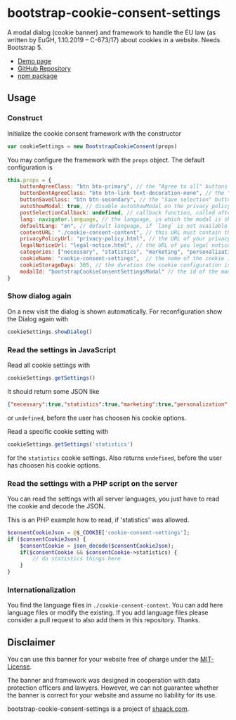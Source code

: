 # bootstrap-cookie-consent-settings

A modal dialog (cookie banner) and framework to handle the EU law (as written by EuGH, 1.10.2019 – C-673/17) 
about cookies in a website. Needs Bootstrap 5.

- [Demo page](https://shaack.com/projekte/bootstrap-cookie-consent-settings)
- [GitHub Repository](https://github.com/shaack/bootstrap-cookie-consent-settings)
- [npm package](https://www.npmjs.com/package/bootstrap-cookie-consent-settings)

## Usage

### Construct

Initialize the cookie consent framework with the constructor

```js
var cookieSettings = new BootstrapCookieConsent(props)
```

You may configure the framework with the `props` object. The default
configuration is

```js
this.props = {
    buttonAgreeClass: "btn btn-primary", // the "Agree to all" buttons class
    buttonDontAgreeClass: "btn btn-link text-decoration-none", // the "I do not agree" buttons class
    buttonSaveClass: "btn btn-secondary", // the "Save selection" buttons class
    autoShowModal: true, // disable autoShowModal on the privacy policy and legal notice pages, to make these pages readable
    postSelectionCallback: undefined, // callback function, called after the user has saved the settings
    lang: navigator.language, // the language, in which the modal is shown
    defaultLang: "en", // default language, if `lang` is not available as translation in `cookie-consent-content`
    contentURL: "./cookie-consent-content", // this URL must contain the language-files in the needed languages (`[lang].js`)
    privacyPolicyUrl: "privacy-policy.html", // the URL of your privacy policy page
    legalNoticeUrl: "legal-notice.html", // the URL of you legal notice page (Impressum)
    categories: ["necessary", "statistics", "marketing", "personalization"], // the categories for selection, must be contained in the language files
    cookieName: "cookie-consent-settings",  // the name of the cookie in which the configuration is stored as JSON
    cookieStorageDays: 365, // the duration the cookie configuration is stored on the client
    modalId: "bootstrapCookieConsentSettingsModal" // the id of the modal dialog element
}
```

### Show dialog again

On a new visit the dialog is shown automatically. 
For reconfiguration show the Dialog again with 

```js
cookieSettings.showDialog()
```

### Read the settings in JavaScript

Read all cookie settings with 

```js 
cookieSettings.getSettings()
```
It should return some JSON like

```json
{"necessary":true,"statistics":true,"marketing":true,"personalization":true}
```
or 
`undefined`, before the user has choosen his cookie options.

Read a specific cookie setting with

```js
cookieSettings.getSettings('statistics')
```
for the `statistics` cookie settings. Also returns `undefined`, before the user has choosen 
his cookie options.

### Read the settings with a PHP script on the server

You can read the settings with all server languages, you just have to read the cookie and decode the JSON.

This is an PHP example how to read, if 'statistics' was allowed. 

```PHP
$consentCookieJson = @$_COOKIE['cookie-consent-settings'];
if ($consentCookieJson) {
    $consentCookie = json_decode($consentCookieJson);
    if($consentCookie && $consentCookie->statistics) {
        // do statistics things here
    }
}
```

### Internationalization

You find the language files in `./cookie-consent-content`. You can add here language files or modify the existing. If
you add language files please consider a pull request to also add them in this repository. Thanks.

## Disclaimer

You can use this banner for your website free of charge under the [MIT-License](./LICENSE).

The banner and framework was designed in cooperation with data protection officers and lawyers. However, we can not
guarantee whether the banner is correct for your website and assume no liability for its use.

bootstrap-cookie-consent-settings is a project of [shaack.com](https://shaack.com).
